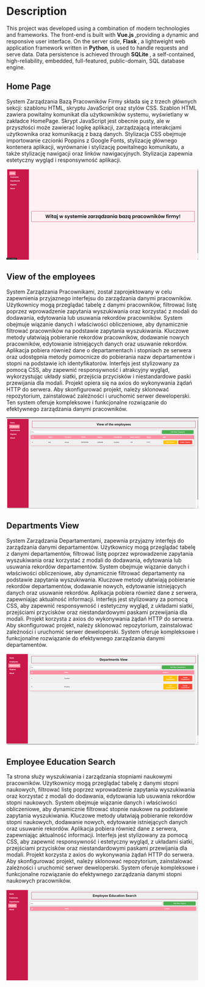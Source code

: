 # Description

This project was developed using a combination of modern technologies and frameworks. The front-end is built with <strong> Vue.js </strong>,providing a dynamic and responsive user interface. On the server side, <strong>Flask </strong>, a lightweight web application framework written in <strong> Python</strong>, is used to handle requests and serve data. Data persistence is achieved through <strong> SQLite </strong>, a self-contained, high-reliability, embedded, full-featured, public-domain, SQL database engine.

## Home Page

System Zarządzania Bazą Pracowników Firmy składa się z trzech głównych sekcji: szablonu HTML, skryptu JavaScript oraz stylów CSS. Szablon HTML zawiera powitalny komunikat dla użytkowników systemu, wyświetlany w zakładce HomePage. Skrypt JavaScript jest obecnie pusty, ale w przyszłości może zawierać logikę aplikacji, zarządzającą interakcjami użytkownika oraz komunikacją z bazą danych. Stylizacja CSS obejmuje importowanie czcionki Poppins z Google Fonts, stylizację głównego kontenera aplikacji, wyrównanie i stylizację powitalnego komunikatu, a także stylizację nawigacji oraz linków nawigacyjnych. Stylizacja zapewnia estetyczny wygląd i responsywność aplikacji.

![test.img](./img/home.png)

## View of the employees

System Zarządzania Pracownikami, został zaprojektowany w celu zapewnienia przyjaznego interfejsu do zarządzania danymi pracowników. Użytkownicy mogą przeglądać tabelę z danymi pracowników, filtrować listę poprzez wprowadzenie zapytania wyszukiwania oraz korzystać z modali do dodawania, edytowania lub usuwania rekordów pracowników. System obejmuje wiązanie danych i właściwości obliczeniowe, aby dynamicznie filtrować pracowników na podstawie zapytania wyszukiwania. Kluczowe metody ułatwiają pobieranie rekordów pracowników, dodawanie nowych pracowników, edytowanie istniejących danych oraz usuwanie rekordów. Aplikacja pobiera również dane o departamentach i stopniach ze serwera oraz udostępnia metody pomocnicze do pobierania nazw departamentów i stopni na podstawie ich identyfikatorów. Interfejs jest stylizowany za pomocą CSS, aby zapewnić responsywność i atrakcyjny wygląd, wykorzystując układy siatki, przejścia przycisków i niestandardowe paski przewijania dla modali. Projekt opiera się na axios do wykonywania żądań HTTP do serwera. Aby skonfigurować projekt, należy sklonować repozytorium, zainstalować zależności i uruchomić serwer deweloperski. Ten system oferuje kompleksowe i funkcjonalne rozwiązanie do efektywnego zarządzania danymi pracowników.

![test.img](./img/employees.png)

## Departments View

System Zarządzania Departamentami, zapewnia przyjazny interfejs do zarządzania danymi departamentów. Użytkownicy mogą przeglądać tabelę z danymi departamentów, filtrować listę poprzez wprowadzenie zapytania wyszukiwania oraz korzystać z modali do dodawania, edytowania lub usuwania rekordów departamentów. System obejmuje wiązanie danych i właściwości obliczeniowe, aby dynamicznie filtrować departamenty na podstawie zapytania wyszukiwania. Kluczowe metody ułatwiają pobieranie rekordów departamentów, dodawanie nowych, edytowanie istniejących danych oraz usuwanie rekordów. Aplikacja pobiera również dane z serwera, zapewniając aktualność informacji. Interfejs jest stylizowany za pomocą CSS, aby zapewnić responsywność i estetyczny wygląd, z układami siatki, przejściami przycisków oraz niestandardowymi paskami przewijania dla modali. Projekt korzysta z axios do wykonywania żądań HTTP do serwera. Aby skonfigurować projekt, należy sklonować repozytorium, zainstalować zależności i uruchomić serwer deweloperski. System oferuje kompleksowe i funkcjonalne rozwiązanie do efektywnego zarządzania danymi departamentów.

![test.img](./img/Departments_View.png)

## Employee Education Search

Ta strona służy wyszukiwania i zarządzania stopniami naukowymi pracowników. Użytkownicy mogą przeglądać tabelę z danymi stopni naukowych, filtrować listę poprzez wprowadzenie zapytania wyszukiwania oraz korzystać z modali do dodawania, edytowania lub usuwania rekordów stopni naukowych. System obejmuje wiązanie danych i właściwości obliczeniowe, aby dynamicznie filtrować stopnie naukowe na podstawie zapytania wyszukiwania. Kluczowe metody ułatwiają pobieranie rekordów stopni naukowych, dodawanie nowych, edytowanie istniejących danych oraz usuwanie rekordów. Aplikacja pobiera również dane z serwera, zapewniając aktualność informacji. Interfejs jest stylizowany za pomocą CSS, aby zapewnić responsywność i estetyczny wygląd, z układami siatki, przejściami przycisków oraz niestandardowymi paskami przewijania dla modali. Projekt korzysta z axios do wykonywania żądań HTTP do serwera. Aby skonfigurować projekt, należy sklonować repozytorium, zainstalować zależności i uruchomić serwer deweloperski. System oferuje kompleksowe i funkcjonalne rozwiązanie do efektywnego zarządzania danymi stopni naukowych pracowników.

![tekst alternatywny jak nie ma takiego zdjecia](./img/employee.png)
